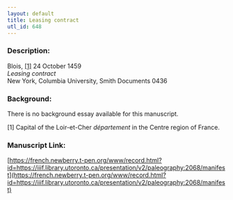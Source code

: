 ```yaml
---
layout: default
title: Leasing contract
utl_id: 648
---
```


### Description:

Blois, <a id="_ftnref1">[[1]](#_ftn1)</a> 24 October 1459<br>
_Leasing contract_<br>
New York, Columbia University, Smith Documents 0436

### Background:

There is no background essay available for this manuscript.

<a id="_ftn1">[1]</a> Capital of the Loir-et-Cher _département_ in the Centre region of France. 

### Manuscript Link:

[https://french.newberry.t-pen.org/www/record.html?id=https://iiif.library.utoronto.ca/presentation/v2/paleography:2068/manifest](https://french.newberry.t-pen.org/www/record.html?id=https://iiif.library.utoronto.ca/presentation/v2/paleography:2068/manifest)
